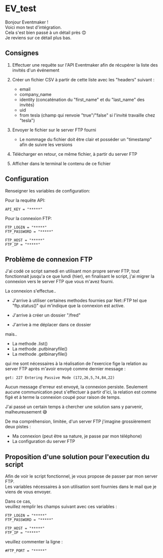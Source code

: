 # EV_test

Bonjour Eventmaker !<br/> 
Voici mon test d'intégration.<br/>
Cela s'est bien passé à un détail près :blush:<br/>
Je reviens sur ce détail plus bas.

## Consignes

1. Effectuer une requête sur l'API Eventmaker afin de récupérer la liste des invités d'un événement

2. Créer un fichier CSV à partir de cette liste avec les "headers" suivant :
    - email
    - company_name
    - identity (concaténation du "first_name" et du "last_name" des invités)
    - uid
    - from tesla (champ qui renvoie "true"/"false" si l'invité travaille chez "tesla")

3. Envoyer le fichier sur le server FTP fourni
    - Le nommage du fichier doit être clair et posséder un "timestamp" afin de suivre les versions 

4. Télécharger en retour, ce même fichier, à partir du server FTP

5. Afficher dans le terminal le contenu de ce fichier

## Configuration 

Renseigner les variables de configuration:

Pour la requête API:

    API_KEY = "*****"
    
Pour la connexion FTP:

    FTP_LOGIN = "*****"
    FTP_PASSWORD = "*****"
    
    FTP_HOST = "*****"
    FTP_IP = "*****"
   
## Problème de connexion FTP

J'ai codé ce script samedi en utilisant mon propre
server FTP, tout fonctionnait jusqu'a ce que lundi (hier),
en finalisant le script, j'ai migrer la connexion vers le 
server FTP que vous m'avez fourni.

La connexion s'effectue..

- J'arrive à utiliser certaines methodes fournies par Net::FTP
    tel que "ftp.status()" qui m'indique que la connexion est active.
    
- J'arrive à créer un dossier "/fred"

- J'arrive à me déplacer dans ce dossier

mais.. 

- La methode .list()
- La methode .putbinaryfile()
- La methode .getbinaryfile()

qui me sont nécessaires à la réalisation de l'exercice fige la relation au server FTP
après m'avoir envoyé comme dernier message : 

    get: 227 Entering Passive Mode (172,26,5,74,84,22)
    
Aucun message d'erreur est envoyé, la connexion persiste.
Seulement aucune communication peut s'effectuer à partir d'ici, la relation est comme 
figé et à terme la connexion coupé pour raison de temps.

J'ai passé un certain temps à chercher une solution sans y parvenir, malheureusement :sweat_smile: </br>

De ma compréhension, limitée, d'un server FTP j'imagine grossièrement deux pistes : 
- Ma connexion (peut être sa nature, je passe par mon téléphone)
- La configuration du server FTP

## Proposition d'une solution pour l'execution du script
Afin de voir le script fonctionnel, je vous propose de passer par mon server FTP. </br>
Les variables nécessaires à son utilisation sont fournies dans le mail
que je viens de vous envoyer.

Dans ce cas,</br>
veuillez remplir les champs suivant avec ces variables :

    FTP_LOGIN = "*****"
    FTP_PASSWORD = "*****"
    
    FTP_HOST = "*****"
    FTP_IP = "*****"

veuillez commenter la ligne :

    #FTP_PORT = "*****"
    

  
  
  
  
  
  



  




